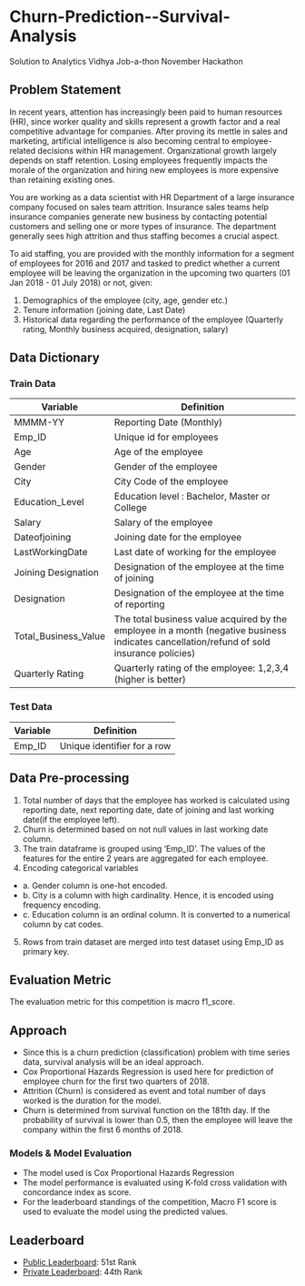 # Churn-Prediction--Survival-Analysis
Solution to Analytics Vidhya Job-a-thon November Hackathon


## Problem Statement
In recent years, attention has increasingly been paid to human resources (HR), since worker quality and skills represent a growth factor and a real competitive advantage for companies. After proving its mettle in sales and marketing, artificial intelligence is also becoming central to employee-related decisions within HR management. Organizational growth largely depends on staff retention. Losing employees frequently impacts the morale of the organization and hiring new employees is more expensive than retaining existing ones. 

You are working as a data scientist with HR Department of a large insurance company focused on sales team attrition. Insurance sales teams help insurance companies generate new business by contacting potential customers and selling one or more types of insurance. The department generally sees high attrition and thus staffing becomes a crucial aspect. 

To aid staffing, you are provided with the monthly information for a segment of employees for 2016 and 2017 and tasked to predict whether a current employee will be leaving the organization in the upcoming two quarters (01 Jan 2018 - 01 July 2018) or not, given:
1. Demographics of the employee (city, age, gender etc.)
2. Tenure information (joining date, Last Date)
3. Historical data regarding the performance of the employee (Quarterly rating, Monthly business acquired, designation, salary)


## Data Dictionary

### Train Data
Variable | Definition
--- | ---
MMMM-YY | Reporting Date (Monthly)
Emp_ID | Unique id for employees
Age | Age of the employee  
Gender | Gender of the employee
City | City Code of the employee
Education_Level | Education level : Bachelor, Master or College
Salary | Salary of the employee
Dateofjoining | Joining date for the employee
LastWorkingDate | Last date of working for the employee
Joining Designation | Designation of the employee at the time of joining
Designation | Designation of the employee at the time of reporting
Total_Business_Value | The total business value acquired by the employee in a month (negative business indicates cancellation/refund of sold insurance policies)
Quarterly Rating | Quarterly rating of the employee: 1,2,3,4 (higher is better)

### Test Data
Variable | Definition
--- | ---
Emp_ID | Unique identifier for a row


## Data Pre-processing
1. Total number of days that the employee has worked is calculated using reporting date, next reporting date, date of joining and last working date(if the employee left). 
2. Churn is determined based on not null values in last working date column. 
3. The train dataframe is grouped using ‘Emp_ID’. The values of the features for the entire 2 years are aggregated for each employee. 
4. Encoding categorical variables
- a. Gender column is one-hot encoded. 
- b. City is a column with high cardinality. Hence, it is encoded using frequency encoding.
- c. Education column is an ordinal column. It is converted to a numerical column by cat codes. 
5.  Rows from train dataset are merged into test dataset using Emp_ID as primary key.


## Evaluation Metric
The evaluation metric for this competition is macro f1_score. 


## Approach
- Since this is a churn prediction (classification) problem with time series data, survival analysis will be an ideal approach.
- Cox Proportional Hazards Regression is used here for prediction of employee churn for the first two quarters of 2018.
- Attrition (Churn) is considered as event and total number of days worked is the duration for the model. 
- Churn is determined from survival function on the 181th day. If the probability of survival is lower than 0.5, then the employee will leave the company within the first 6 months of 2018.

### Models & Model Evaluation
- The model used is Cox Proportional Hazards Regression
- The model performance is evaluated using K-fold cross validation with concordance index as score.
- For the leaderboard standings of the competition, Macro F1 score is used to evaluate the model using the predicted values.


## Leaderboard
- [Public Leaderboard](https://datahack.analyticsvidhya.com/contest/job-a-thon-november-2021/#LeaderBoard): 51st Rank
- [Private Leaderboard](https://datahack.analyticsvidhya.com/contest/job-a-thon-november-2021/#LeaderBoard): 44th Rank


